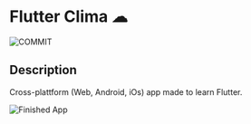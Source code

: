 # Flutter Clima ☁


![COMMIT](https://img.shields.io/github/last-commit/nicolasmgaray/flutter-clima?logo=github&style=for-the-badge)


## Description

Cross-plattform (Web, Android, iOs) app made to learn Flutter.

![Finished App](https://github.com/londonappbrewery/Images/blob/master/clima-demo.gif)

